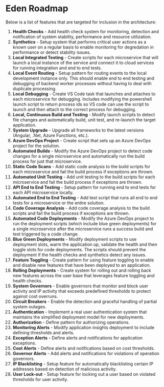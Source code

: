 # Eden Roadmap

Below is a list of features that are targeted for inclusion in the architecture:

1. **Health Checks** - Add health check system for monitoring, detection and notification of system stability, performance and resource utilization.
1. **Synthetics** - Setup system that performs critical user actions as a known user on a regular basis to enable monitoring for degredation in performance or detect stability issues.
1. **Local Integrated Testing** - Create scripts for each microservice that will launch a local instance of the service and connect it to cloud services for running integration and end to end tests.
1. **Local Event Routing** - Setup pattern for routing events to the local development instance only.  This should enable end to end testing and debugging of backend worker processes without having to deal with duplicate processing.
1. **Local Debugging** - Create VS Code task that launches and attaches to each microservice for debugging. Includes modifying the powershell launch script to return process ids so VS code can use the script to launch and then attach to the correct process for debugging.
1. **Local, Continuous Build and Testing** - Modify launch scripts to detect file changes and automatically build, unit test, and re-launch the target application.
1. **System Upgrade** - Upgrade all frameworks to the latest versions (Angular, .Net, Azure Functions, etc.).
1. **Azure DevOps Project** - Create script that sets up an Azure DevOps project for the solution.
1. **Automated Builds** - Modify the Azure DevOps project to detect code changes for a single microservice and automatically run the build process for just that microservice.
1. **Static Code Scans** - Add static code analysis to the build scripts for each microservice and fail the build process if exceptions are thrown.
1. **Automated Unit Testing** - Add unit testing to the build scripts for each microservice and fail the build process if exceptions are thrown.
1. **API End to End Testing** - Setup pattern for running end to end tests for each API microservice locally.
1. **Automated End to End Testing** - Add test script that runs all end to end tests for a microservice or the entire solution.
1. **Code Coverage Analysis** - Add code coverage analysis to the build scripts and fail the build process if exceptions are thrown.
1. **Automated Code Deployments** - Modify the Azure DevOps project to run the deployment scripts (which include blue green deployments) for a single microservice after the microservice runs a success build and test triggered by a code change.
1. **Blue Green Deployments** - Modify deployment scripts to use deployment slots, warm the application up, validate the health and then toggle slots for code deployments.  The scripts should prevent the deployment if the health checks and synthetics detect any issues.
1. **Feature Toggling** - Create pattern for using feature toggling to enable and disable new features that have been deployed to an application.
1. **Rolling Deployments** - Create system for rolling out and rolling back new features across the user base that leverages feature toggling and health checks.
1. **System Governors** - Enable governors that monitor and block user activity and IP activity that exceeds predefined thresholds to protect against cost overruns.
1. **Circuit Breakers** - Enable the detection and graceful handling of partial system outages.
1. **Authentication** - Implement a real user authentication system that maintains the simplified deployment model for new deployments.
1. **Authorization** - Define pattern for authorizing operations.
1. **Monitoring Alerts** - Modify application insights deployment to include defining thresholds and alerts.
1. **Exception Alerts** - Define alerts and notifications for application exceptions.
1. **Cost Alerts** - Define alerts and notifications based on cost thresholds.
1. **Governor Alerts** - Add alerts and notifications for violations of operation governors.
1. **IP Blacklisting** - Setup feature for automatically blacklisting certain IP addresses based on detection of malicious activity.
1. **User Lock-out** - Setup feature for locking out a user based on violated thresholds for user activity.
